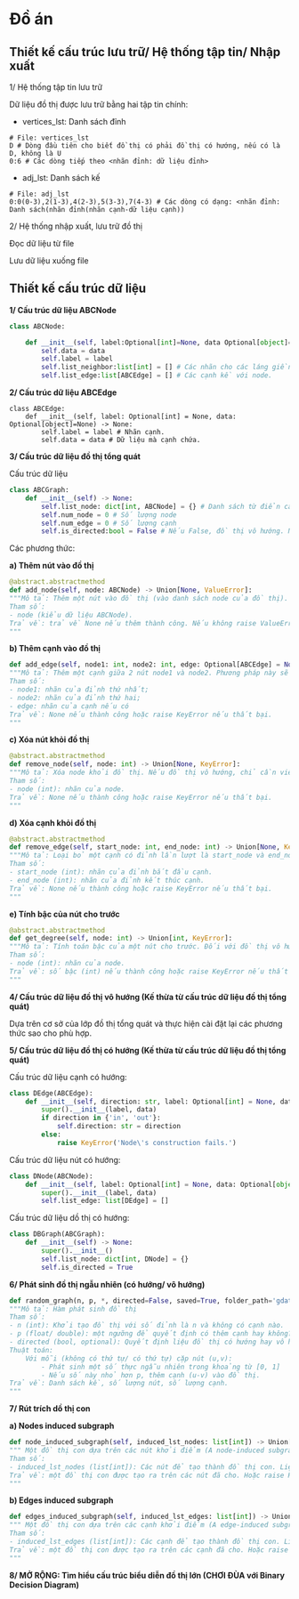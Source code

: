 # Đồ án

## Thiết kế cấu trúc lưu trữ/ Hệ thống tập tin/ Nhập xuất

1/ Hệ thống tập tin lưu trữ

Dữ liệu đồ thị được lưu trữ bằng hai tập tin chính:
- vertices_lst: Danh sách đỉnh
```
# File: vertices_lst
D # Dòng đầu tiên cho biết đồ thị có phải đồ thị có hướng, nếu có là D, không là U
0:6 # Các dòng tiếp theo <nhãn đỉnh: dữ liệu đỉnh>
```
- adj_lst: Danh sách kế
```
# File: adj_lst
0:0(0-3),2(1-3),4(2-3),5(3-3),7(4-3) # Các dòng có dạng: <nhãn đỉnh: Danh sách(nhãn đỉnh(nhãn cạnh-dữ liệu cạnh))
```

2/ Hệ thống nhập xuất, lưu trữ đồ thị

Đọc dữ liệu từ file

Lưu dữ liệu xuống file

## Thiết kế cấu trúc dữ liệu

**1/ Cấu trúc dữ liệu ABCNode**

```py
class ABCNode:

    def __init__(self, label:Optional[int]=None, data Optional[object]=None) -> None:
        self.data = data
        self.label = label
        self.list_neighbor:list[int] = [] # Các nhãn cho các láng giềng của node.
        self.list_edge:list[ABCEdge] = [] # Các cạnh kề với node.
```

**2/ Cấu trúc dữ liệu ABCEdge**

```
class ABCEdge:
    def __init__(self, label: Optional[int] = None, data: Optional[object]=None) -> None:
        self.label = label # Nhãn cạnh.
        self.data = data # Dữ liệu mà cạnh chứa.
```

**3/ Cấu trúc dữ liệu đồ thị tổng quát**

Cấu trúc dữ liệu

```py
class ABCGraph:
    def __init__(self) -> None:
        self.list_node: dict[int, ABCNode] = {} # Danh sách từ điển các node
        self.num_node = 0 # Số lượng node
        self.num_edge = 0 # Số lượng cạnh
        self.is_directed:bool = False # Nếu False, đồ thị vô hướng. Ngược lại, đồ thị có hướng
```

Các phương thức:

**a) Thêm nút vào đồ thị**

```py
@abstract.abstractmethod
def add_node(self, node: ABCNode) -> Union[None, ValueError]:
"""Mô tả: Thêm một nút vào đồ thị (vào danh sách node của đồ thị). Nếu node chưa có nhãn, phát sinh nhãn dựa trên số nút hiện có.
Tham số: 
- node (kiểu dữ liệu ABCNode).
Trả về: trả về None nếu thêm thành công. Nếu không raise ValueError.
"""
```

**b) Thêm cạnh vào đồ thị**


```py
def add_edge(self, node1: int, node2: int, edge: Optional[ABCEdge] = None) -> Union[None, KeyError]:
"""Mô tả: Thêm một cạnh giữa 2 nút node1 và node2. Phương pháp này sẽ thực thi khác nhau trong đồ thị có hướng và vô hướng.
Tham số: 
- node1: nhãn của đỉnh thứ nhất; 
- node2: nhãn của đỉnh thứ hai; 
- edge: nhãn của cạnh nếu có
Trả về: None nếu thành công hoặc raise KeyError nếu thất bại.
"""
```

**c) Xóa nút khỏi đồ thị**

```py
@abstract.abstractmethod
def remove_node(self, node: int) -> Union[None, KeyError]:
"""Mô tả: Xóa node khỏi đồ thị. Nếu đồ thị vô hướng, chỉ cần viếng thăm tất cả lân cận và xóa đi liên kết trước khi loại bỏ nó từ danh sách node của đồ thị. Đối với đồ thị có hướng :D???
Tham số:  
- node (int): nhãn của node.
Trả về: None nếu thành công hoặc raise KeyError nếu thất bại.
"""
```

**d) Xóa cạnh khỏi đồ thị**

```py
@abstract.abstractmethod
def remove_edge(self, start_node: int, end_node: int) -> Union[None, KeyError]:
"""Mô tả: Loại bỏ một cạnh có đỉnh lần lượt là start_node và end_node. Đối với đồ thị vô hướng, ta loại bỏ đỉnh lân cận và cạnh liên kết cho từng đỉnh start_node và end_node. Đối với đồ thị có hướng, ta :D??
Tham số:
- start_node (int): nhãn của đỉnh bắt đầu cạnh.
- end_node (int): nhãn của đỉnh kết thúc cạnh.
Trả về: None nếu thành công hoặc raise KeyError nếu thất bại.
"""
```

**e) Tính bậc của nút cho trước**

```py
@abstract.abstractmethod
def get_degree(self, node: int) -> Union[int, KeyError]:
"""Mô tả: Tính toán bậc của một nút cho trước. Đối với đồ thị vô hướng, bậc của node = bậc ngoài = bậc trong. Đối với đồ thị có hướng, bậc của node = bậc ngoài + bậc trong.
Tham số:
- node (int): nhãn của node.
Trả về: số bậc (int) nếu thành công hoặc raise KeyError nếu thất bại.
"""
```

**4/ Cấu trúc dữ liệu đồ thị vô hướng (Kế thừa từ cấu trúc dữ liệu đồ thị tổng quát)**

Dựa trên cơ sở của lớp đồ thị tổng quát và thực hiện cài đặt lại các phương thức sao cho phù hợp.

**5/ Cấu trúc dữ liệu đồ thị có hướng (Kế thừa từ cấu trúc dữ liệu đồ thị tổng quát)**

Cấu trúc dữ liệu cạnh có hướng:

```py
class DEdge(ABCEdge):
    def __init__(self, direction: str, label: Optional[int] = None, data: Optional[object] = None) -> None:
        super().__init__(label, data)
        if direction in {'in', 'out'}:
            self.direction: str = direction
        else:
            raise KeyError('Node\'s construction fails.')
```

Cấu trúc dữ liệu nút có hướng:
```py
class DNode(ABCNode):
    def __init__(self, label: Optional[int] = None, data: Optional[object] = None) -> None:
        super().__init__(label, data)
        self.list_edge: list[DEdge] = []
```

Cấu trúc dữ liệu dồ thị có hướng:

```py
class DBGraph(ABCGraph):
    def __init__(self) -> None:
        super().__init__()
        self.list_node: dict[int, DNode] = {}
        self.is_directed = True
```


**6/ Phát sinh đồ thị ngẫu nhiên (có hướng/ vô hướng)**

```py
def random_graph(n, p, *, directed=False, saved=True, folder_path='gdata') -> [list, int, int]:
"""Mô tả: Hàm phát sinh đồ thị
Tham số:
- n (int): Khởi tạo đồ thị với số đỉnh là n và không có cạnh nào.
- p (float/ double): một ngưỡng để quyết định có thêm cạnh hay không?
- directed (bool, optional): Quyết định liệu đồ thị có hướng hay vô hướng?
Thuật toán:
    Với mỗi (không có thứ tự/ có thứ tự) cặp nút (u,v):
        - Phát sinh một số thực ngẫu nhiên trong khoảng từ [0, 1]
        - Nếu số này nhỏ hơn p, thêm cạnh (u-v) vào đồ thị.
Trả về: Danh sách kề, số lượng nút, số lượng cạnh.
"""
```

**7/ Rút trích dồ thị con**

**a) Nodes induced subgraph**

```py
def node_induced_subgraph(self, induced_lst_nodes: list[int]) -> Union[bool, ResourceWarning]:
""" Một đồ thị con dựa trên các nút khởi điểm (A node-induced subgraph) là một đồ thị có các cạnh mà các điểm cuối của chúng đều nằm trong tập hợp nút đã chỉ định.
Tham số:
- induced_lst_nodes (list[int]): Các nút để tạo thành đồ thị con. Liệt kê nhãn số nguyên.
Trả về: một đồ thị con được tạo ra trên các nút đã cho. Hoặc raise ResourceWarning
"""
```

**b) Edges induced subgraph**

```py
def edges_induced_subgraph(self, induced_lst_edges: list[int]) -> Union[bool, ResourceWarning]:
""" Một đồ thị con dựa trên các cạnh khởi điểm (A edge-induced subgraph) tương đương với việc tạo một đồ thị mới sử dụng các cạnh đã cho.
Tham số:
- induced_lst_edges (list[int]): Các cạnh để tạo thành đồ thị con. Liệt kê nhãn số nguyên.
Trả về: một đồ thị con được tạo ra trên các cạnh đã cho. Hoặc raise ResourceWarning
"""
```

**8/ MỞ RỘNG: Tìm hiểu cấu trúc biểu diễn đồ thị lớn (CHƠI ĐÙA với Binary Decision Diagram)**